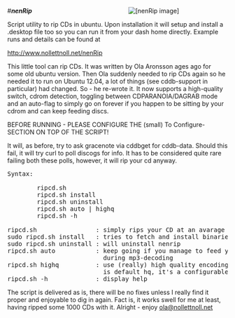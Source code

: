 #***nenRip***  &nbsp;&nbsp;&nbsp;&nbsp;&nbsp;&nbsp;&nbsp;&nbsp;&nbsp;&nbsp;&nbsp;&nbsp;&nbsp;&nbsp;&nbsp;&nbsp;&nbsp;&nbsp;&nbsp;&nbsp;&nbsp;&nbsp;&nbsp;&nbsp;&nbsp;&nbsp;&nbsp;&nbsp;&nbsp;&nbsp;&nbsp;&nbsp;&nbsp;&nbsp;&nbsp;&nbsp;&nbsp;&nbsp;&nbsp;&nbsp;&nbsp;&nbsp;&nbsp;&nbsp;&nbsp;&nbsp;&nbsp;&nbsp;&nbsp;&nbsp;&nbsp;&nbsp;&nbsp;&nbsp;&nbsp;![[nenRip image]](http://nollettnoll.net/nenRip/nenRip.png "nenRip") 

Script utility to rip CDs in ubuntu. Upon installation it will setup and install a .desktop file too 
so you can run it from your dash home directly. Example runs and details can be found at 

http://www.nollettnoll.net/nenRip

This little tool can rip CDs. It was written by Ola Aronsson ages ago for some
old ubuntu version. Then Ola suddenly needed to rip CDs again so he needed it to
run on Ubuntu 12.04, a lot of things (see cddb-support in particular) had changed.
So - he re-wrote it. It now supports a high-quality switch, cdrom detection,
toggling between CDPARANOIA/DAGRAB mode and an auto-flag to simply go on forever if
you happen to be sitting by your cdrom and can keep feeding discs.

BEFORE RUNNING - PLEASE CONFIGURE THE (small) To Configure-SECTION ON TOP OF THE SCRIPT!

It will, as before, try to ask gracenote via cddbget for cddb-data. Should this
fail, it will try curl to poll discogs for info. It has to be considered quite rare
failing both these polls, however, it will rip your cd anyway.  

<pre>
Syntax:  

        ripcd.sh  
        ripcd.sh install  
        ripcd.sh uninstall  
        ripcd.sh auto | highq  
        ripcd.sh -h

ripcd.sh                : simply rips your CD at an avarage 160-200 kps  
sudo ripcd.sh install   : tries to fetch and install binaries needed  
sudo ripcd.sh uninstall : will uninstall nenrip  
ripcd.sh auto           : keep going if you manage to feed your cdrom 
                          during mp3-decoding  
ripcd.sh highq          : use (really) high quality encoding. 320 kps
                          is default hq, it's a configurable  
ripcd.sh -h             : display help
</pre>

The script is delivered as is, there will be no fixes unless I really find it proper
and enjoyable to dig in again. Fact is, it works swell for me at least, having
ripped some 1000 CDs with it. Alright - enjoy ola@nollettnoll.net

